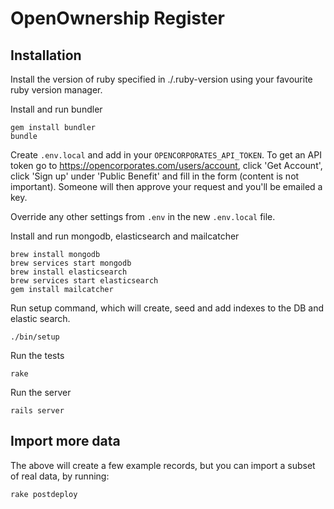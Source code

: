 OpenOwnership Register
======================

Installation
------------

Install the version of ruby specified in ./.ruby-version using your favourite ruby version manager.

Install and run bundler

    gem install bundler
    bundle

Create `.env.local` and add in your `OPENCORPORATES_API_TOKEN`.
To get an API token go to https://opencorporates.com/users/account, click
'Get Account', click 'Sign up' under 'Public Benefit' and fill in the form
(content is not important). Someone will then approve your request and you'll
be emailed a key.

Override any other settings from `.env` in the new `.env.local` file.

Install and run mongodb, elasticsearch and mailcatcher

    brew install mongodb
    brew services start mongodb
    brew install elasticsearch
    brew services start elasticsearch
    gem install mailcatcher

Run setup command, which will create, seed and add indexes to the DB and elastic search.

    ./bin/setup

Run the tests

    rake

Run the server

    rails server

Import more data
----------------

The above will create a few example records, but you can import a subset of real data, by running:

    rake postdeploy
